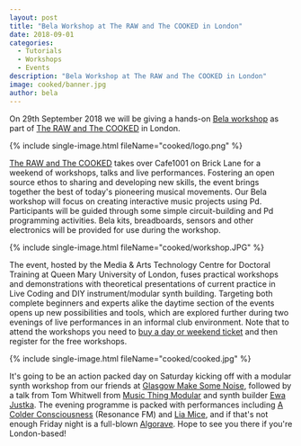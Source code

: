 ```yaml
---
layout: post
title: "Bela Workshop at The RAW and The COOKED in London"
date: 2018-09-01
categories:
  - Tutorials
  - Workshops
  - Events
description: "Bela Workshop at The RAW and The COOKED in London"
image: cooked/banner.jpg
author: bela
---
```

 
On 29th September 2018 we will be giving a hands-on [Bela workshop](https://therawandthecooked.intersections.io/cooked.html#workshop_bela) as part of [The RAW and The COOKED](https://therawandthecooked.intersections.io/) in London.

{% include single-image.html fileName="cooked/logo.png" %}

[The RAW and The COOKED](https://therawandthecooked.intersections.io/) takes over Cafe1001 on Brick Lane for a weekend of workshops, talks and live performances. Fostering an open source ethos to sharing and developing new skills, the event brings together the best of today's pioneering musical movements. Our Bela workshop will focus on creating interactive music projects using Pd. Participants will be guided through some simple circuit-building and Pd programming activities. Bela kits, breadboards, sensors and other electronics will be provided for use during the workshop.

{% include single-image.html fileName="cooked/workshop.JPG" %}

The event, hosted by the Media & Arts Technology Centre for Doctoral Training at Queen Mary University of London, fuses practical workshops and demonstrations with theoretical presentations of current practice in Live Coding and DIY instrument/modular synth building. Targeting both complete beginners and experts alike the daytime section of the events opens up new possibilities and tools, which are explored further during two evenings of live performances in an informal club environment. Note that to attend the workshops you need to [buy a day or weekend ticket](https://www.eventbrite.com/e/the-raw-and-the-cooked-tickets-49375371064) and then register for the free workshops.

{% include single-image.html fileName="cooked/cooked.jpg" %}

It's going to be an action packed day on Saturday kicking off with a modular synth workshop from our friends at [Glasgow Make Some Noise](https://gmsn.co.uk/), followed by a talk from Tom Whitwell from [Music Thing Modular](https://musicthing.co.uk/) and synth builder [Ewa Justka](http://ewajustka.tumblr.com/). The evening programme is packed with performances including [A Colder Consciousness](https://www.mixcloud.com/acolderconsciousness/) (Resonance FM) and [Lia Mice](https://www.liamice.com/), and if that's not enough Friday night is a full-blown [Algorave](https://therawandthecooked.intersections.io/raw.html). Hope to see you there if you're London-based!

